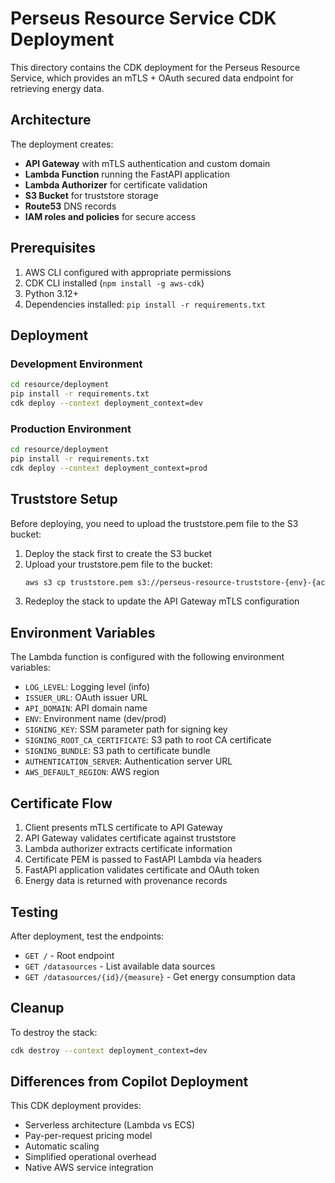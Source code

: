 # Perseus Resource Service CDK Deployment

This directory contains the CDK deployment for the Perseus Resource Service, which provides an mTLS + OAuth secured data endpoint for retrieving energy data.

## Architecture

The deployment creates:

- **API Gateway** with mTLS authentication and custom domain
- **Lambda Function** running the FastAPI application
- **Lambda Authorizer** for certificate validation
- **S3 Bucket** for truststore storage
- **Route53** DNS records
- **IAM roles and policies** for secure access

## Prerequisites

1. AWS CLI configured with appropriate permissions
2. CDK CLI installed (`npm install -g aws-cdk`)
3. Python 3.12+
4. Dependencies installed: `pip install -r requirements.txt`

## Deployment

### Development Environment

```bash
cd resource/deployment
pip install -r requirements.txt
cdk deploy --context deployment_context=dev
```

### Production Environment

```bash
cd resource/deployment
pip install -r requirements.txt
cdk deploy --context deployment_context=prod
```

## Truststore Setup

Before deploying, you need to upload the truststore.pem file to the S3 bucket:

1. Deploy the stack first to create the S3 bucket
2. Upload your truststore.pem file to the bucket:
   ```bash
   aws s3 cp truststore.pem s3://perseus-resource-truststore-{env}-{account}/truststore.pem
   ```
3. Redeploy the stack to update the API Gateway mTLS configuration

## Environment Variables

The Lambda function is configured with the following environment variables:

- `LOG_LEVEL`: Logging level (info)
- `ISSUER_URL`: OAuth issuer URL
- `API_DOMAIN`: API domain name
- `ENV`: Environment name (dev/prod)
- `SIGNING_KEY`: SSM parameter path for signing key
- `SIGNING_ROOT_CA_CERTIFICATE`: S3 path to root CA certificate
- `SIGNING_BUNDLE`: S3 path to certificate bundle
- `AUTHENTICATION_SERVER`: Authentication server URL
- `AWS_DEFAULT_REGION`: AWS region

## Certificate Flow

1. Client presents mTLS certificate to API Gateway
2. API Gateway validates certificate against truststore
3. Lambda authorizer extracts certificate information
4. Certificate PEM is passed to FastAPI Lambda via headers
5. FastAPI application validates certificate and OAuth token
6. Energy data is returned with provenance records

## Testing

After deployment, test the endpoints:

- `GET /` - Root endpoint
- `GET /datasources` - List available data sources
- `GET /datasources/{id}/{measure}` - Get energy consumption data

## Cleanup

To destroy the stack:

```bash
cdk destroy --context deployment_context=dev
```

## Differences from Copilot Deployment

This CDK deployment provides:

- Serverless architecture (Lambda vs ECS)
- Pay-per-request pricing model
- Automatic scaling
- Simplified operational overhead
- Native AWS service integration
